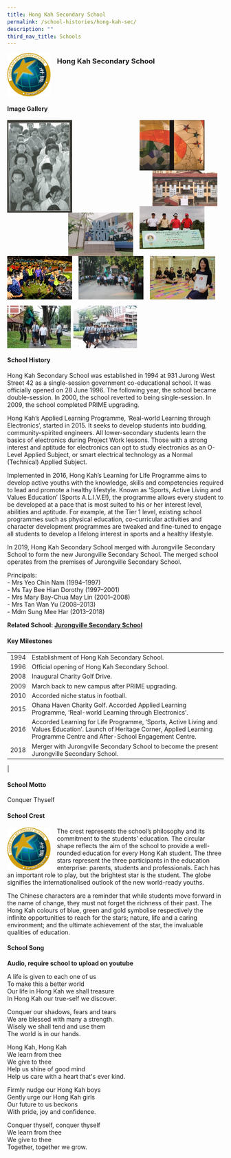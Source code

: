 ```yaml
---
title: Hong Kah Secondary School
permalink: /school-histories/hong-kah-sec/
description: ""
third_nav_title: Schools
---
```

<img src="/images/hongkahsec1.jpg" style="width:20%;margin-right:15px;" align = "left">

### **Hong Kah Secondary School**

<br clear="left">

#### **Image Gallery**

<p><a href="/images/hongkahsec2.jpg">  
<img src="/images/hongkahsec2.jpg" style="width:30%;margin-right:15px;" align = "left">
</a></p>

<p><a href="/images/hongkahsec4.jpg">  
<img src="/images/hongkahsec4.jpg" style="width:30%;margin-right:45px;" align = "right">
</a></p>

<p><a href="/images/hongkahsec3.jpg">  
<img src="/images/hongkahsec3.jpg" style="width:30%;margin-right:15px;" align = "right">
</a></p>

<p><a href="/images/hongkahsec6.jpg">  
<img src="/images/hongkahsec6.jpg" style="width:30%;margin-right:45px;" align = "right">
</a></p>

<p><a href="/images/hongkahsec5.jpg">  
<img src="/images/hongkahsec5.jpg" style="width:30%;margin-right:15px;" align = "right">
</a></p>

<br clear="left">

<p><a href="/images/hongkahsec7.jpg">  
<img src="/images/hongkahsec7.jpg" style="width:30%;margin-right:15px;" align = "left">
</a></p>

<p><a href="/images/hongkahsec8.jpg">  
<img src="/images/hongkahsec8.jpg" style="width:30%;margin-right:15px;" align = "left">
</a></p>

<p><a href="/images/hongkahsec9.jpg">  
<img src="/images/hongkahsec9.jpg" style="width:30%;margin-right:15px;" align = "left">
</a></p>

<br clear="left">

<p><a href="/images/hongkahsec10.jpg">  
<img src="/images/hongkahsec10.jpg" style="width:60%;margin-right:15px;" align = "left">
</a></p>

<br clear="left">

#### **School History**
Hong Kah Secondary School was established in 1994 at 931 Jurong West Street 42 as a single-session government co-educational school. It was officially opened on 28 June 1996. The following year, the school became double-session. In 2000, the school reverted to being single-session. In 2009, the school completed PRIME upgrading.

Hong Kah’s Applied Learning Programme, ‘Real-world Learning through Electronics’, started in 2015. It seeks to develop students into budding, community-spirited engineers. All lower-secondary students learn the basics of electronics during Project Work lessons. Those with a strong interest and aptitude for electronics can opt to study electronics as an O-Level Applied Subject, or smart electrical technology as a Normal (Technical) Applied Subject.

Implemented in 2016, Hong Kah’s Learning for Life Programme aims to develop active youths with the knowledge, skills and competencies required to lead and promote a healthy lifestyle. Known as ‘Sports, Active Living and Values Education’ (Sports A.L.I.V.E!), the programme allows every student to be developed at a pace that is most suited to his or her interest level, abilities and aptitude. For example, at the Tier 1 level, existing school programmes such as physical education, co-curricular activities and character development programmes are tweaked and fine-tuned to engage all students to develop a lifelong interest in sports and a healthy lifestyle.

In 2019, Hong Kah Secondary School merged with Jurongville Secondary School to form the new Jurongville Secondary School. The merged school operates from the premises of Jurongville Secondary School.

Principals:<br>
\- Mrs Yeo Chin Nam (1994–1997)<br>
\- Ms Tay Bee Hian Dorothy (1997–2001)<br>
\- Mrs Mary Bay-Chua May Lin (2001–2008)<br>
\- Mrs Tan Wan Yu (2008–2013)<br>
\- Mdm Sung Mee Har (2013–2018)

**Related School: [Jurongville Secondary School](/school-histories/jurongville-sec/)**

#### **Key Milestones**

|  |  |
|:---:|---|
| 1994 | Establishment of Hong Kah Secondary School. |
| 1996 | Official opening of Hong Kah Secondary School. |
| 2008 | Inaugural Charity Golf Drive. |
| 2009 | March back to new campus after PRIME upgrading. |
| 2010 | Accorded niche status in football. |
| 2015 | Ohana Haven Charity Golf. Accorded Applied Learning Programme, ‘Real-world Learning through Electronics’. |
| 2016 | Accorded Learning for Life Programme, ‘Sports, Active Living and Values Education’. Launch of Heritage Corner, Applied Learning Programme Centre and After-School Engagement Centre. |
| 2018 | Merger with Jurongville Secondary School to become the present Jurongville Secondary School. |
|

#### **School Motto**
Conquer Thyself

#### **School Crest**
<img src="/images/hongkahsec1.jpg" style="width:20%;margin-right:15px;" align = "left">

The crest represents the school’s philosophy and its commitment to the students’ education. The circular shape reflects the aim of the school to provide a well-rounded education for every Hong Kah student. The three stars represent the three participants in the education enterprise: parents, students and professionals. Each has an important role to play, but the brightest star is the student. The globe signifies the internationalised outlook of the new world-ready youths.

The Chinese characters are a reminder that while students move forward in the name of change, they must not forget the richness of their past. The Hong Kah colours of blue, green and gold symbolise respectively the infinite opportunities to reach for the stars; nature, life and a caring environment; and the ultimate achievement of the star, the invaluable qualities of education.

#### **School Song**
**Audio, require school to upload on youtube**

A life is given to each one of us<br>
To make this a better world<br>
Our life in Hong Kah we shall treasure<br>
In Hong Kah our true-self we discover. 

Conquer our shadows, fears and tears<br>
We are blessed with many a strength. <br>
Wisely we shall tend and use them<br>
The world is in our hands.

Hong Kah, Hong Kah<br>
We learn from thee<br>
We give to thee<br>
Help us shine of good mind<br>
Help us care with a heart that's ever kind. 

Firmly nudge our Hong Kah boys<br>
Gently urge our Hong Kah girls<br>
Our future to us beckons<br>
With pride, joy and confidence.

Conquer thyself, conquer thyself<br>
We learn from thee<br>
We give to thee<br>
Together, together we grow.
